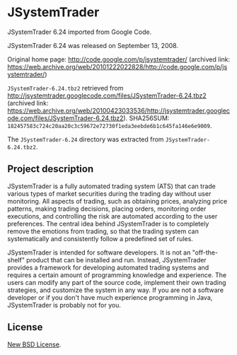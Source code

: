 # JSystemTrader
JSystemTrader 6.24 imported from Google Code.

JSystemTrader 6.24 was released on September 13, 2008.

Original home page: http://code.google.com/p/jsystemtrader/
(archived link: https://web.archive.org/web/20101222022828/http://code.google.com/p/jsystemtrader/)

`JSystemTrader-6.24.tbz2` retrieved from http://jsystemtrader.googlecode.com/files/JSystemTrader-6.24.tbz2
(archived link: https://web.archive.org/web/20100423033536/http://jsystemtrader.googlecode.com/files/JSystemTrader-6.24.tbz2).
SHA256SUM: `182457583c724c20aa20c3c59672e72730f1eda3eebde6b1c645fa146e6e9009`.

The `JSystemTrader-6.24` directory was extracted from `JSystemTrader-6.24.tbz2`.


## Project description
JSystemTrader is a fully automated trading system (ATS) that can trade various types of market securities during the trading day without user monitoring. All aspects of trading, such as obtaining prices, analyzing price patterns, making trading decisions, placing orders, monitoring order executions, and controlling the risk are automated according to the user preferences. The central idea behind JSystemTrader is to completely remove the emotions from trading, so that the trading system can systematically and consistently follow a predefined set of rules.

JSystemTrader is intended for software developers. It is not an "off-the-shelf" product that can be installed and run. Instead, JSystemTrader provides a framework for developing automated trading systems and requires a certain amount of programming knowledge and experience. The users can modify any part of the source code, implement their own trading strategies, and customize the system in any way. If you are not a software developer or if you don't have much experience programming in Java, JSystemTrader is probably not for you.


## License
[New BSD License](https://opensource.org/licenses/BSD-3-Clause).
